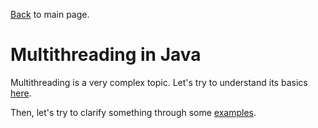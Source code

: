 [Back](../README.md) to main page.

# Multithreading in Java

Multithreading is a very complex topic.
Let's try to understand its basics [here](https://www.udemy.com/course/java-multithreading).

Then, let's try to clarify something through some [examples](src/test/java/test).
